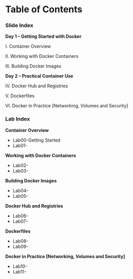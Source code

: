 # Table of Contents

### Slide Index

**Day 1 – Getting Started with Docker**

I\. Container Overview<br>

II\. Working with Docker Containers<br>

III\. Building Docker Images<br>

**Day 2 – Practical Container Use**

IV\. Docker Hub and Registries<br>

V\. Dockerfiles<br>

VI\. Docker in Practice [Networking, Volumes and Security]<br>

### Lab Index

**Container Overview**<br>
* Lab00-Getting Started<br>
* Lab01-<br>

**Working with Docker Containers**<br>
* Lab02-<br>
* Lab03-<br>

**Building Docker Images**<br>
* Lab04-<br>
* Lab05-<br>

**Docker Hub and Registries**<br>
* Lab06-<br>
* Lab07-<br>

**Dockerfiles**<br>
* Lab08-<br>
* Lab09-<br>

**Docker in Practice [Networking, Volumes and Security]**<br>
* Lab10-<br>
* Lab11-<br>
